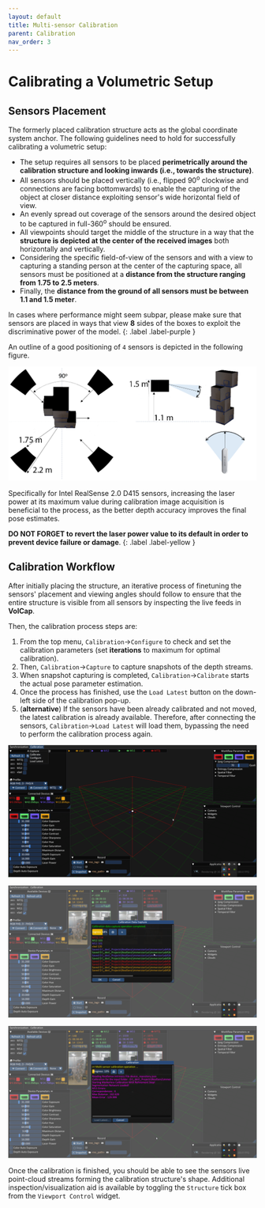 ```yaml
---
layout: default
title: Multi-sensor Calibration
parent: Calibration
nav_order: 3
---
```


# Calibrating a Volumetric Setup

## Sensors Placement 

The formerly placed calibration structure acts as the global coordinate system anchor. 
The following guidelines need to hold for successfully calibrating a volumetric setup:
- The setup requires all sensors to be placed __perimetrically around the calibration structure and looking inwards (i.e., towards the structure)__. 
- All sensors should be placed vertically (i.e., flipped 90<sup>o</sup> clockwise and connections are facing bottomwards) to enable the capturing of the object at closer distance exploiting sensor's wide horizontal field of view.
- An evenly spread out coverage of the sensors around the desired object to be captured in full-360<sup>o</sup> should be ensured.
- All viewpoints should target the middle of the structure in a way that the __structure is depicted at the center of the received images__ both horizontally and vertically. 
- Considering the specific field-of-view of the sensors and with a view to capturing a standing person at the center of the capturing space, all sensors must be positioned at a __distance from the structure ranging from 1.75 to 2.5 meters__.
- Finally, the __distance from the ground of all sensors must be between 1.1 and 1.5 meter__.

In cases where performance might seem subpar, please make sure that sensors are placed in ways that view **8** sides of the boxes to exploit the discriminative power of the model.
{: .label .label-purple }

An outline of a good positioning of `4` sensors is depicted in the following figure.

![ExamplePlacement](../../assets/images/PosesRealSenseFlipped.png)

Specifically for Intel RealSense 2.0 D415 sensors, increasing the laser power at its maximum value during calibration image acquisition is beneficial to the process, as the better depth accuracy improves the final pose estimates.

__DO NOT FORGET to revert the laser power value to its default in order to prevent device failure or damage__.
{: .label .label-yellow }

## Calibration Workflow

After initially placing the structure, an iterative process of finetuning the sensors' placement and viewing angles should follow to ensure that the entire structure is visible from all sensors by inspecting the live feeds in **VolCap**.

Then, the calibration process steps are:

1. From the top menu, `Calibration`->`Configure` to check and set the calibration parameters (set **iterations** to maximum for optimal calibration).
2. Then, `Calibration`->`Capture` to capture snapshots of the depth streams.
3. When snapshot capturing is completed, `Calibration`->`Calibrate` starts the actual pose parameter estimation.
4. Once the process has finished, use the `Load Latest` button on the down-left side of the calibration pop-up.
5. (**alternative**) If the sensors have been already calibrated and not moved, the latest calibration is already available. Therefore, after connecting the sensors, `Calibration`->`Load Latest` will load them, bypassing the need to perform the calibration process again.

<p align="center">
    <img src="../../assets/images/vol_cap_wiki_calib_cap.png"/>
</p>

<p align="center">
    <img src="../../assets/images/vol_cap_wiki_calib_cap_fin.png"/>
</p>

<p align="center">
    <img src="../../assets/images/vol_cap_wiki_calib_calib.png"/>
</p>

Once the calibration is finished, you should be able to see the sensors live point-cloud streams forming the calibration structure's shape. Additional inspection/visualization aid is available by toggling the `Structure` tick box from the `Viewport Control` widget.